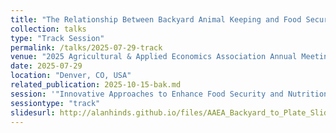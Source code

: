 ```yaml
---
title: "The Relationship Between Backyard Animal Keeping and Food Security Status in the United States"
collection: talks
type: "Track Session"
permalink: /talks/2025-07-29-track
venue: "2025 Agricultural & Applied Economics Association Annual Meeting"
date: 2025-07-29
location: "Denver, CO, USA"
related_publication: 2025-10-15-bak.md
session: '"Innovative Approaches to Enhance Food Security and Nutrition: From Consumer Behavior to Policy"'
sessiontype: "track"
slidesurl: http://alanhinds.github.io/files/AAEA_Backyard_to_Plate_Slides.pdf
---
```

